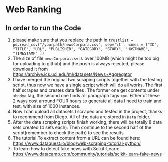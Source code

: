 # Web Ranking
## In order to run the Code
1. please make sure that you replace the path in `trustlist = pd.read_csv("/yourpath/newsCorpora.csv", sep='\t', names = ["ID", "TITLE", "URL", "PUBLISHER", "CATEGORY", "STORY", "HOSTNAME", "TIMESTAMP" ])`
2. The size of file `newsCorpora.csv` is over 100MB (which might be too big for uploading to github) and the push is always rejected, please download it from https://archive.ics.uci.edu/ml/datasets/News+Aggregator
3. I have merged the original two scraping scripts together with the testing script, thus now we have a single script which will do all works. The first half scrapes and creates data files. The former one get contents under `<body>` tag, the second one finds all paragraph tags `<p>`. Either of these 2 ways cost arround FOUR hours to generate all data I need to train and test, with size of 1000 instances.
4. Now I can upload all datasets I scraped and tested in the project, thanks to recommend from Diego. All of the data are stored in `Data` folder.
5. After the data scraping scripts finish working, there will be totally 8 data sets created (4 sets each). Then continue to the second half of the script(remember to check the path) to see the results
6. The tutorial To extract content from a URL can be found here: https://www.dataquest.io/blog/web-scraping-tutorial-python/
7. To learn how to detect fake news with Scikit-Learn: https://www.datacamp.com/community/tutorials/scikit-learn-fake-news
